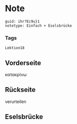 # Note
```
guid: ihr?Ec9u}1
notetype: Einfach + Eselsbrücke
```

### Tags
```
Lektion18
```

## Vorderseite
κατακρίνω

## Rückseite
verurteilen 

## Eselsbrücke

